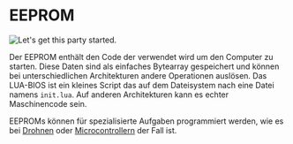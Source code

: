 # EEPROM

![Let's get this party started.](oredict:oc:eeprom)

Der EEPROM enthält den Code der verwendet wird um den Computer zu starten. Diese Daten sind als einfaches Bytearray gespeichert und können bei unterschiedlichen Architekturen andere Operationen auslösen. Das LUA-BIOS ist ein kleines Script das auf dem Dateisystem nach eine Datei namens `init.lua`. Auf anderen Architekturen kann es echter Maschinencode sein.

EEPROMs können für spezialisierte Aufgaben programmiert werden, wie es bei [Drohnen](drone.md) oder [Microcontrollern](../block/microcontroller.md) der Fall ist.
